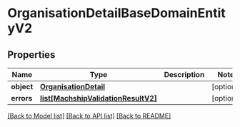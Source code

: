 # OrganisationDetailBaseDomainEntityV2

## Properties
Name | Type | Description | Notes
------------ | ------------- | ------------- | -------------
**object** | [**OrganisationDetail**](OrganisationDetail.md) |  | [optional] 
**errors** | [**list[MachshipValidationResultV2]**](MachshipValidationResultV2.md) |  | [optional] 

[[Back to Model list]](../README.md#documentation-for-models) [[Back to API list]](../README.md#documentation-for-api-endpoints) [[Back to README]](../README.md)

